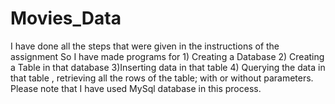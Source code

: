 # Movies_Data
I have done all the steps that were given in the instructions of the assignment
So I have made programs for 1) Creating a Database 2) Creating a Table in that database 3)Inserting data in that table 4) Querying the data in that table , retrieving all the rows of the table; with or without parameters.
Please note that I have used MySql database in this process.

